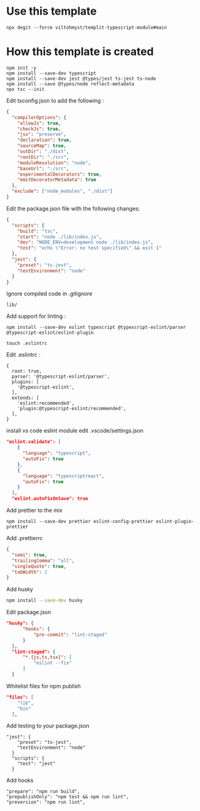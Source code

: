 # Use this template

```
npx degit --force viltohmyst/templit-typescript-module#main
```

# How this template is created

```
npm init -y
npm install --save-dev typescript
npm install --save-dev jest @types/jest ts-jest ts-node
npm install --save @types/node reflect-metadata
npx tsc --init
```

Edit tsconfig.json to add the following :

```json
{
  "compilerOptions": {
    "allowJs": true,
    "checkJs": true,
    "jsx": "preserve",
    "declaration": true,
    "sourceMap": true,
    "outDir": "./dist",
    "rootDir": "./src",
    "moduleResolution": "node",
    "baseUrl": "./src",
    "experimentalDecorators": true,
    "emitDecoratorMetadata": true
  },
  "exclude": ["node_modules", "./dist"]
}
```

Edit the package.json file with the following changes:

```json
{
  "scripts": {
    "build": "tsc",
    "start": "node ./lib/index.js",
    "dev": "NODE_ENV=development node ./lib/index.js",
    "test": "echo \"Error: no test specified\" && exit 1"
  },
  "jest": {
    "preset": "ts-jest",
    "testEnvironment": "node"
  }
}
```

Ignore compiled code in .gitignore

```
lib/
```

Add support for linting :

```
npm install --save-dev eslint typescript @typescript-eslint/parser @typescript-eslint/eslint-plugin

touch .eslintrc
```

Edit .eslintrc :

```
{
  root: true,
  parser: '@typescript-eslint/parser',
  plugins: [
    '@typescript-eslint',
  ],
  extends: [
    'eslint:recommended',
    'plugin:@typescript-eslint/recommended',
  ],
}
```

install vs code eslint module
edit .vscode/settings.json

```json
"eslint.validate": [
    {
      "language": "typescript",
      "autoFix": true
    },
    {
      "language": "typescriptreact",
      "autoFix": true
    }
  ],
  "eslint.autoFixOnSave": true
```

Add prettier to the mix

```
npm install --save-dev prettier eslint-config-prettier eslint-plugin-prettier
```

Add .prettierrc

```json
{
  "semi": true,
  "trailingComma": "all",
  "singleQuote": true,
  "tabWidth": 2
}
```

Add husky

```bash
npm install --save-dev husky
```

Edit package.json

```json
"husky": {
      "hooks": {
          "pre-commit": "lint-staged"
      }
  },
  "lint-staged": {
      "*.{js,ts,tsx}": [
          "eslint --fix"
      ]
  }
```

Whitelist files for npm publish

```json
"files": [
    "lib",
    "bin"
  ],
```

Add testing to your package.json

```
"jest": {
    "preset": "ts-jest",
    "testEnvironment": "node"
  }
  "scripts": {
    "test": "jest"
  }
```

Add hooks

```
"prepare": "npm run build",
"prepublishOnly": "npm test && npm run lint",
"preversion": "npm run lint",
```
